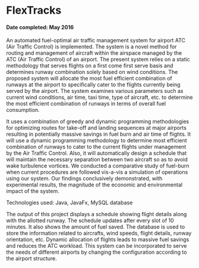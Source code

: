# FlexTracks

#### Date completed: May 2016

An automated fuel-optimal air traffic management system for airport ATC (Air Traffic Control) is implemented. The system is a novel method for routing and management of aircraft within the airspace managed by the ATC (Air Traffic Control) of an airport. The present system relies on a static methodology that serves flights on a first come first serve basis and determines runway combination solely based on wind conditions. The proposed system will allocate the most fuel efficient combination of runways at the airport to specifically cater to the flights currently being served by the airport. The system examines various parameters such as current wind conditions, air time, taxi time, type of aircraft, etc. to determine the most efficient combination of runways in terms of overall fuel consumption.

It uses a combination of greedy and dynamic programming methodologies for optimizing routes for take-off and landing sequences at major airports resulting in potentially massive savings in fuel burn and air time of flights. It will use a dynamic programming methodology to determine most efficient combination of runways to cater to the current flights under management by the Air Traffic Control. Also, it will automatically design a schedule that will maintain the necessary separation between two aircraft so as to avoid wake turbulence vortices. We conducted a comparative study of fuel-burn when current procedures are followed vis-a-vis a simulation of operations using our system. Our findings conclusively demonstrated, with experimental results, the magnitude of the economic and environmental impact of the system.

Technologies used: Java, JavaFx, MySQL database

The output of this project displays a schedule showing flight details along with the allotted runway. The schedule updates after every slot of 10 minutes. It also shows the amount of fuel saved. The database is used to store the information related to aircrafts, wind speeds, flight details, runway orientation, etc. Dynamic allocation of flights leads to massive fuel savings and reduces the ATC workload. This system can be incorporated to serve the needs of different airports by changing the configuration according to the airport structure.
